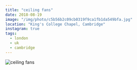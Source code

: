 ```yaml
---
title: "ceiling fans"
date: 2018-08-19
image: "/img/photo/c5b56b2c09cb0319f9ca1fb1da549bfa.jpg"
location: "King's College Chapel, Cambridge"
instagram: true
tags:
  - london
  - uk
  - cambridge
---
```


![ceiling fans](/img/photo/c5b56b2c09cb0319f9ca1fb1da549bfa.jpg)

